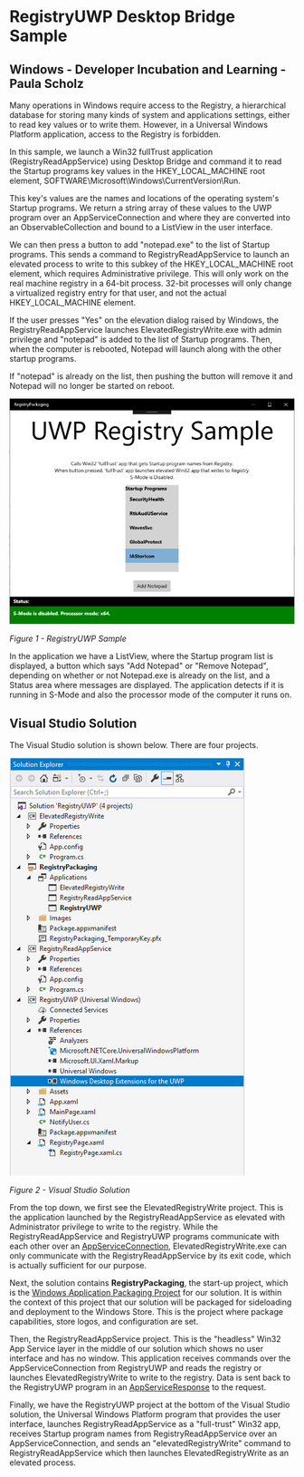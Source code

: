# RegistryUWP Desktop Bridge Sample
## Windows - Developer Incubation and Learning - Paula Scholz

Many operations in Windows require access to the Registry, a hierarchical database for storing many kinds of system and applications settings, either to read key values or to write them.  However, in a Universal Windows Platform application, access to the Registry is forbidden.

In this sample, we launch a Win32 fullTrust application (RegistryReadAppService) using Desktop Bridge and command it to read the Startup programs key values in the HKEY_LOCAL_MACHINE root element, SOFTWARE\Microsoft\Windows\CurrentVersion\Run.  

This key's values are the names and locations of the operating system's Startup programs.  We return a string array of these values to the UWP program over an AppServiceConnection and where they are converted into an ObservableCollection and bound to a ListView in the user interface.

We can then press a button to add "notepad.exe" to the list of Startup programs.  This sends a command to RegistryReadAppService to launch an elevated process to write to this subkey of the HKEY_LOCAL_MACHINE root element, which requires Administrative privilege.  This will only work on the real machine registry in a 64-bit process.  32-bit processes will only change a virtualized registry entry for that user, and not the actual HKEY_LOCAL_MACHINE element.

If the user presses "Yes" on the elevation dialog raised by Windows, the RegistryReadAppService launches ElevatedRegistryWrite.exe with admin privilege and "notepad" is added to the list of Startup programs.  Then, when the computer is rebooted, Notepad will launch along with the other startup programs.

If "notepad" is already on the list, then pushing the button will remove it and Notepad will no longer be started on reboot.

![Figure 1 Registry UWP](/images/Fig1_RegistryUWPSample.PNG)

*Figure 1 - RegistryUWP Sample*

In the application we have a ListView, where the Startup program list is displayed, a button which says "Add Notepad" or "Remove Notepad", depending on whether or not Notepad.exe is already on the list, and a Status area where messages are displayed.  The application detects if it is running in S-Mode and also the processor mode of the computer it runs on.

## Visual Studio Solution

The Visual Studio solution is shown below.  There are four projects.

![Figure 2 Registry UWP Solution](/images/Fig2_RegistryUWPSolution.PNG)

*Figure 2 - Visual Studio Solution*

From the top down, we first see the ElevatedRegistryWrite project. This is the application launched by the RegistryReadAppService as elevated with Administrator privilege to write to the registry.  While the RegistryReadAppService and RegistryUWP programs communicate with each other over an [AppServiceConnection](https://docs.microsoft.com/en-us/uwp/api/Windows.ApplicationModel.AppService.AppServiceConnection), ElevatedRegistryWrite.exe can only communicate with the RegistryReadAppService by its exit code, which is actually sufficient for our purpose.

Next, the solution contains **RegistryPackaging**, the start-up project, which is the [Windows Application Packaging Project](https://docs.microsoft.com/en-us/windows/uwp/porting/desktop-to-uwp-packaging-dot-net) for our solution.  It is within the context of this project that our solution will be packaged for sideloading and deployment to the Windows Store.  This is the project where package capabilities, store logos, and configuration are set.

Then, the RegistryReadAppService project.  This is the "headless" Win32 App Service layer in the middle of our solution which shows no user interface and has no window.  This application receives commands over the AppServiceConnection from RegistryUWP and reads the registry or launches ElevatedRegistryWrite to write to the registry.  Data is sent back to the RegistryUWP program in an [AppServiceResponse](https://docs.microsoft.com/en-us/uwp/api/windows.applicationmodel.appservice.appserviceresponse) to the request.

Finally, we have the RegistryUWP project at the bottom of the Visual Studio solution, the Universal Windows Platform program that provides the user interface, launches RegistryReadAppService as a "full-trust" Win32 app, receives Startup program names from RegistryReadAppService over an AppServiceConnection, and sends an "elevatedRegistryWrite" command to RegistryReadAppService which then launches ElevatedRegistryWrite as an elevated process.
